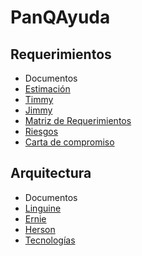 # PanQAyuda

## Requerimientos
* Documentos
 * [Estimación](https://github.com/CaveLabs-1/PanQAyuda/blob/master/Requerimientos/Function%20Points%20Estimation%20-%20Hoja%201.pdf)
 * [Timmy](https://github.com/CaveLabs-1/PanQAyuda/blob/master/Requerimientos/Project%20Proposal%20(Timmy).pdf)
 * [Jimmy](https://github.com/CaveLabs-1/PanQAyuda/blob/master/Requerimientos/JIMMY%20PANQEAYUDA.pdf)
 * [Matriz de Requerimientos](https://github.com/CaveLabs-1/PanQAyuda/blob/master/Requerimientos/Matriz%20de%20Requerimientos%20-%20Sheet1%20(1).pdf)
 * [Riesgos](https://github.com/CaveLabs-1/PanQAyuda/blob/master/Requerimientos/Identificaci%C3%B3n%20de%20riesgos.pdf)
 * [Carta de compromiso](https://github.com/CaveLabs-1/PanQAyuda/blob/master/Requerimientos/Carta%20de%20compromiso.pdf)

## Arquitectura

* Documentos
 * [Linguine](https://github.com/CaveLabs-1/PanQAyuda/blob/master/Arquitectura/Formato%20Linguine%20Le%20Pane%20Q'%20Ayud%C3%A9.pdf)
 * [Ernie](https://github.com/CaveLabs-1/PanQAyuda/blob/master/Arquitectura/Ernie.pdf)
 * [Herson](https://github.com/CaveLabs-1/PanQAyuda/blob/master/Arquitectura/Herson.pdf)
* [Tecnologías](https://github.com/CaveLabs-1/PanQAyuda/blob/master/Tecnolog%C3%ADas.md)
